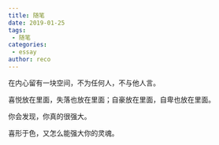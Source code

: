 ```yaml
---
title: 随笔
date: 2019-01-25
tags:
 - 随笔    
categories: 
 - essay
author: reco
---
```


在内心留有一块空间，不为任何人，不与他人言。

喜悦放在里面，失落也放在里面；自豪放在里面，自卑也放在里面。

你会发现，你真的很强大。

喜形于色，又怎么能强大你的灵魂。